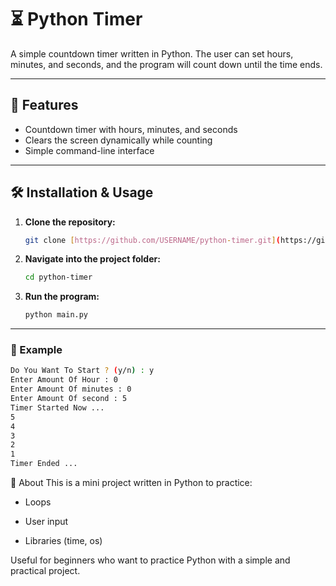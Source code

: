 # ⏳ Python Timer

A simple countdown timer written in Python.
The user can set hours, minutes, and seconds, and the program will count down until the time ends.

---

## 🚀 Features

- Countdown timer with hours, minutes, and seconds
- Clears the screen dynamically while counting
- Simple command-line interface

---

## 🛠️ Installation & Usage

1.  **Clone the repository:**
    ```bash
    git clone [https://github.com/USERNAME/python-timer.git](https://github.com/USERNAME/python-timer.git)
    ```

2.  **Navigate into the project folder:**
    ```bash
    cd python-timer
    ```

3.  **Run the program:**
    ```bash
    python main.py
    ```

---

### 📸 Example

```bash
Do You Want To Start ? (y/n) : y
Enter Amount Of Hour : 0
Enter Amount Of minutes : 0
Enter Amount Of second : 5
Timer Started Now ...
5
4
3
2
1
Timer Ended ...
```
📌 About 
This is a mini project written in Python to practice:

- Loops

- User input

- Libraries (time, os)

Useful for beginners who want to practice Python with a simple and practical project.
